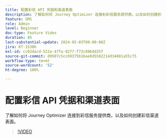 ```yaml
---
title: 配置彩信 API 凭据和渠道表面
description: 了解如何将 Journey Optimizer 连接到彩信服务提供商，以及如何创建彩信渠道表面。
feature: SMS
role: Admin
level: Beginner
doc-type: Feature Video
duration: 85
last-substantial-update: 2024-05-03T00:00:00Z
jira: KT-15386
exl-id: cc02dacd-522a-47fa-9277-f73c896dd25f
source-git-commit: d9507c5cc69375b1bae0d5582214d34601a55c75
workflow-type: tm+mt
source-wordcount: '52'
ht-degree: 100%

---
```


# 配置彩信 API 凭据和渠道表面

了解如何将 Journey Optimizer 连接到彩信服务提供商，以及如何创建彩信渠道表面。

>[!VIDEO](https://video.tv.adobe.com/v/3438056/?learn=on&captions=chi_hans)
